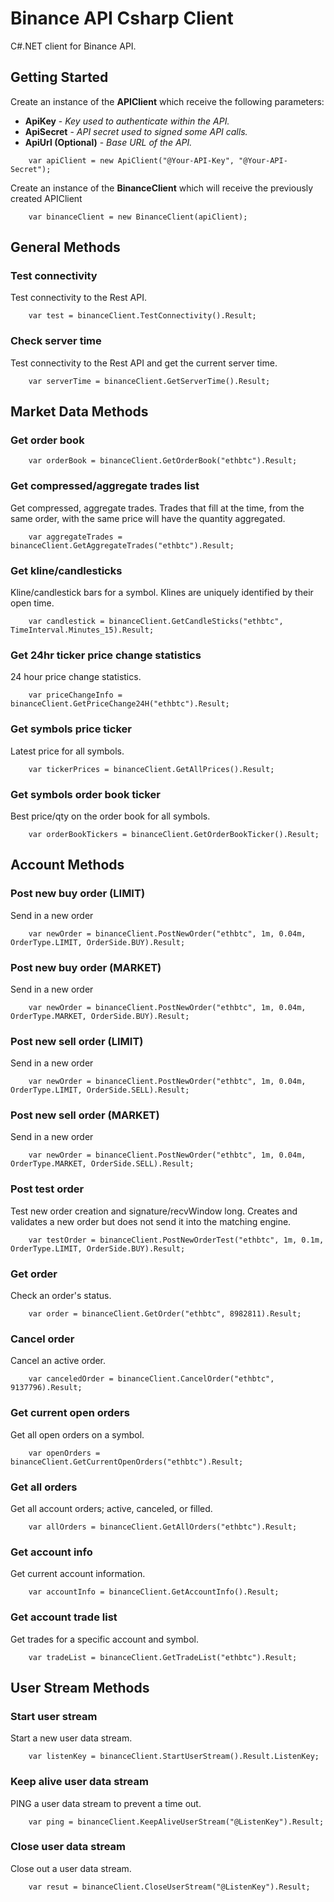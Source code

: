 # Binance API Csharp Client
C#.NET client for Binance API.

## Getting Started
Create an instance of the **APIClient** which receive the following parameters:

* **ApiKey** - *Key used to authenticate within the API.*
* **ApiSecret** - *API secret used to signed some API calls.*
* **ApiUrl (Optional)** - *Base URL of the API.*
```
    var apiClient = new ApiClient("@Your-API-Key", "@Your-API-Secret");
```

Create an instance of the **BinanceClient** which will receive the previously created APIClient
 
```
    var binanceClient = new BinanceClient(apiClient);
```

## General Methods
### Test connectivity
Test connectivity to the Rest API.
```
    var test = binanceClient.TestConnectivity().Result;
```
### Check server time
Test connectivity to the Rest API and get the current server time.
```
    var serverTime = binanceClient.GetServerTime().Result;
```
## Market Data Methods
### Get order book
```
    var orderBook = binanceClient.GetOrderBook("ethbtc").Result;
```
### Get compressed/aggregate trades list
Get compressed, aggregate trades. Trades that fill at the time, from the same order, with the same price will have the quantity aggregated.
```
    var aggregateTrades = binanceClient.GetAggregateTrades("ethbtc").Result;
```
### Get kline/candlesticks
Kline/candlestick bars for a symbol. Klines are uniquely identified by their open time.
```
    var candlestick = binanceClient.GetCandleSticks("ethbtc", TimeInterval.Minutes_15).Result;
```
### Get 24hr ticker price change statistics
24 hour price change statistics.
```
    var priceChangeInfo = binanceClient.GetPriceChange24H("ethbtc").Result;
```
### Get symbols price ticker
Latest price for all symbols.
```
    var tickerPrices = binanceClient.GetAllPrices().Result;
```
### Get symbols order book ticker
Best price/qty on the order book for all symbols.
```
    var orderBookTickers = binanceClient.GetOrderBookTicker().Result;
```
## Account Methods
### Post new buy order (LIMIT)
Send in a new order
```
    var newOrder = binanceClient.PostNewOrder("ethbtc", 1m, 0.04m, OrderType.LIMIT, OrderSide.BUY).Result;
```
### Post new buy order (MARKET)
Send in a new order
```
    var newOrder = binanceClient.PostNewOrder("ethbtc", 1m, 0.04m, OrderType.MARKET, OrderSide.BUY).Result;
```
### Post new sell order (LIMIT)
Send in a new order
```
    var newOrder = binanceClient.PostNewOrder("ethbtc", 1m, 0.04m, OrderType.LIMIT, OrderSide.SELL).Result;
```
### Post new sell order (MARKET)
Send in a new order
```
    var newOrder = binanceClient.PostNewOrder("ethbtc", 1m, 0.04m, OrderType.MARKET, OrderSide.SELL).Result;
```
### Post test order 
Test new order creation and signature/recvWindow long. Creates and validates a new order but does not send it into the matching engine.
```
    var testOrder = binanceClient.PostNewOrderTest("ethbtc", 1m, 0.1m, OrderType.LIMIT, OrderSide.BUY).Result;
```
### Get order
Check an order's status.
```
    var order = binanceClient.GetOrder("ethbtc", 8982811).Result;
```
 
### Cancel order 
Cancel an active order.
```
    var canceledOrder = binanceClient.CancelOrder("ethbtc", 9137796).Result;
```
### Get current open orders
Get all open orders on a symbol.
```
    var openOrders = binanceClient.GetCurrentOpenOrders("ethbtc").Result;
```
### Get all orders
Get all account orders; active, canceled, or filled.
```
    var allOrders = binanceClient.GetAllOrders("ethbtc").Result;
```
### Get account info
Get current account information.
```
    var accountInfo = binanceClient.GetAccountInfo().Result;
```
### Get account trade list
Get trades for a specific account and symbol.
```
    var tradeList = binanceClient.GetTradeList("ethbtc").Result;
```
## User Stream Methods
### Start user stream
Start a new user data stream.
```
    var listenKey = binanceClient.StartUserStream().Result.ListenKey;
```
### Keep alive user data stream
PING a user data stream to prevent a time out.
```
    var ping = binanceClient.KeepAliveUserStream("@ListenKey").Result;
```
### Close user data stream
Close out a user data stream.
```
    var resut = binanceClient.CloseUserStream("@ListenKey").Result;
```